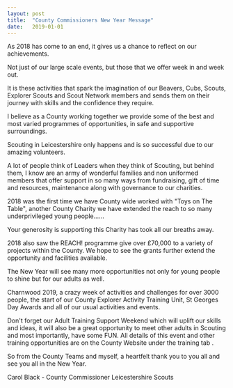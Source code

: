 ```yaml
---
layout: post
title:  "County Commissioners New Year Message"
date:   2019-01-01
---
```

As 2018 has come to an end, it gives us a chance to reflect on our achievements.

Not just of our large scale events, but those that we offer week in and week out.

It is these activities that spark the imagination of our Beavers, Cubs, Scouts, Explorer Scouts and Scout Network members and sends them on their journey with skills and the confidence they require.

I believe as a County working together we provide some of the best and most varied programmes of opportunities, in safe and supportive surroundings.

Scouting in Leicestershire only happens and is so successful due to our amazing volunteers.

A lot of people think of Leaders when they think of Scouting, but behind them, I know are an army of wonderful families and non uniformed members that offer support in so many ways from fundraising, gift of time and resources, maintenance along with governance to our charities.

2018 was the first time we have County wide worked with "Toys on The Table", another County Charity we have extended the reach to so many underprivileged young people......

Your generosity is supporting this Charity has took all our breaths away.

2018 also saw the REACH! programme give over £70,000 to a variety of projects within the County. We hope to see the grants further extend the opportunity and facilities available.

The New Year will see many more opportunities not only for young people to shine but for our adults as well.

Charnwood 2019, a crazy week of activities and challenges for over 3000 people, the start of our County Explorer Activity Training Unit, St Georges Day Awards and all of our usual activities and events.

Don't forget our Adult Training Support Weekend which will uplift our skills and ideas, it will also be a great opportunity to meet other adults in Scouting and most importantly, have some FUN. All details of this event and other training opportunities are on the County Website under the training tab .

So from the County Teams and myself, a heartfelt thank you to you all and see you all in the New Year.


Carol Black - County Commissioner
Leicestershire Scouts
